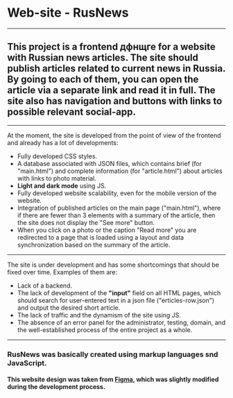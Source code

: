 # __Web-site - RusNews__
***
## This project is a frontend дфнщге for a website with Russian news articles. The site should publish articles related to current news in Russia. By going to each of them, you can open the article via a separate link and read it in full. The site also has navigation and buttons with links to possible relevant social-app.
***
At the moment, the site is developed from the point of view of the frontend and already has a lot of developments:
- Fully developed СSS styles.
- A database associated with JSON files, which contains brief (for "main.html") and complete information (for "article.html") about articles with links to photo material.
- __Light and dark mode__ using JS.
- Fully developed website scalability, even for the mobile version of the website.
- Integration of published articles on the main page ("main.html"), where if there are fewer than 3 elements with a summary of the article, then the site does not display the "See more" button.
- When you click on a photo or the caption "Read more" you are redirected to a page that is loaded using a layout and data synchronization based on the summary of the article.
***
The site is under development and has some shortcomings that should be fixed over time. Examples of them are:
- Lack of a backend.
- The lack of development of the __"input"__ field on all HTML pages, which should search for user-entered text in a json file ("erticles-row.json") and output the desired short article.
- The lack of traffic and the dynamism of the site using JS.
- The absence of an error panel for the administrator, testing, domain, and the well-established process of the entire project as a whole.
***
### __RusNews__ was basically created using markup languages snd JavaScript.
#### This website design was taken from [Figma](https://www.figma.com/design/Eyy8zaOTJVtt79QRNZXcFc/Minimal-Blog-(Community)?m=auto&t=ssvhwcclJXvcOHPF-6), which was slightly modified during the development process.
